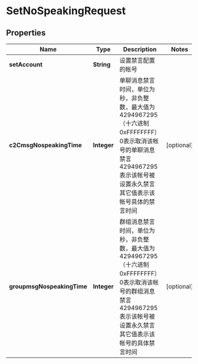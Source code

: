 

# SetNoSpeakingRequest


## Properties

| Name | Type | Description | Notes |
|------------ | ------------- | ------------- | -------------|
|**setAccount** | **String** | 设置禁言配置的帐号 |  |
|**c2CmsgNospeakingTime** | **Integer** | 单聊消息禁言时间，单位为秒，非负整数，最大值为4294967295（十六进制 0xFFFFFFFF） 0表示取消该帐号的单聊消息禁言 4294967295表示该帐号被设置永久禁言 其它值表示该帐号具体的禁言时间 |  [optional] |
|**groupmsgNospeakingTime** | **Integer** | 群组消息禁言时间，单位为秒，非负整数，最大值为4294967295（十六进制 0xFFFFFFFF） 0表示取消该帐号的群组消息禁言  4294967295表示该帐号被设置永久禁言 其它值表示该帐号的具体禁言时间 |  [optional] |



